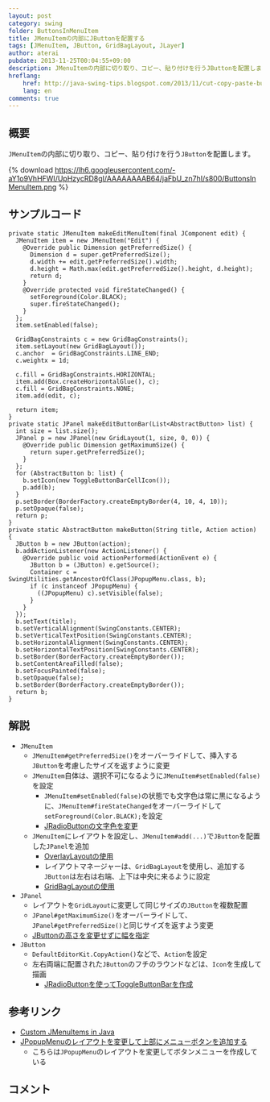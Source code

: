 ```yaml
---
layout: post
category: swing
folder: ButtonsInMenuItem
title: JMenuItemの内部にJButtonを配置する
tags: [JMenuItem, JButton, GridBagLayout, JLayer]
author: aterai
pubdate: 2013-11-25T00:04:55+09:00
description: JMenuItemの内部に切り取り、コピー、貼り付けを行うJButtonを配置します。
hreflang:
    href: http://java-swing-tips.blogspot.com/2013/11/cut-copy-paste-buttuns-in-jmenuitem.html
    lang: en
comments: true
---
```

## 概要
`JMenuItem`の内部に切り取り、コピー、貼り付けを行う`JButton`を配置します。

{% download https://lh6.googleusercontent.com/-aY1o9VhHFWI/UpHzycRD8gI/AAAAAAAAB64/jaFbU_zn7hI/s800/ButtonsInMenuItem.png %}

## サンプルコード
<pre class="prettyprint"><code>private static JMenuItem makeEditMenuItem(final JComponent edit) {
  JMenuItem item = new JMenuItem("Edit") {
    @Override public Dimension getPreferredSize() {
      Dimension d = super.getPreferredSize();
      d.width += edit.getPreferredSize().width;
      d.height = Math.max(edit.getPreferredSize().height, d.height);
      return d;
    }
    @Override protected void fireStateChanged() {
      setForeground(Color.BLACK);
      super.fireStateChanged();
    }
  };
  item.setEnabled(false);

  GridBagConstraints c = new GridBagConstraints();
  item.setLayout(new GridBagLayout());
  c.anchor  = GridBagConstraints.LINE_END;
  c.weightx = 1d;

  c.fill = GridBagConstraints.HORIZONTAL;
  item.add(Box.createHorizontalGlue(), c);
  c.fill = GridBagConstraints.NONE;
  item.add(edit, c);

  return item;
}
private static JPanel makeEditButtonBar(List&lt;AbstractButton&gt; list) {
  int size = list.size();
  JPanel p = new JPanel(new GridLayout(1, size, 0, 0)) {
    @Override public Dimension getMaximumSize() {
      return super.getPreferredSize();
    }
  };
  for (AbstractButton b: list) {
    b.setIcon(new ToggleButtonBarCellIcon());
    p.add(b);
  }
  p.setBorder(BorderFactory.createEmptyBorder(4, 10, 4, 10));
  p.setOpaque(false);
  return p;
}
private static AbstractButton makeButton(String title, Action action) {
  JButton b = new JButton(action);
  b.addActionListener(new ActionListener() {
    @Override public void actionPerformed(ActionEvent e) {
      JButton b = (JButton) e.getSource();
      Container c = SwingUtilities.getAncestorOfClass(JPopupMenu.class, b);
      if (c instanceof JPopupMenu) {
        ((JPopupMenu) c).setVisible(false);
      }
    }
  });
  b.setText(title);
  b.setVerticalAlignment(SwingConstants.CENTER);
  b.setVerticalTextPosition(SwingConstants.CENTER);
  b.setHorizontalAlignment(SwingConstants.CENTER);
  b.setHorizontalTextPosition(SwingConstants.CENTER);
  b.setBorder(BorderFactory.createEmptyBorder());
  b.setContentAreaFilled(false);
  b.setFocusPainted(false);
  b.setOpaque(false);
  b.setBorder(BorderFactory.createEmptyBorder());
  return b;
}
</code></pre>

## 解説
- `JMenuItem`
    - `JMenuItem#getPreferredSize()`をオーバーライドして、挿入する`JButton`を考慮したサイズを返すように変更
    - `JMenuItem`自体は、選択不可になるように`JMenuItem#setEnabled(false)`を設定
        - `JMenuItem#setEnabled(false)`の状態でも文字色は常に黒になるように、`JMenuItem#fireStateChanged`をオーバーライドして`setForeground(Color.BLACK);`を設定
        - [JRadioButtonの文字色を変更](http://ateraimemo.com/Swing/RadioButtonTextColor.html)
    - `JMenuItem`にレイアウトを設定し、`JMenuItem#add(...)`で`JButton`を配置した`JPanel`を追加
        - [OverlayLayoutの使用](http://ateraimemo.com/Swing/OverlayLayout.html)
        - レイアウトマネージャーは、`GridBagLayout`を使用し、追加する`JButton`は左右は右端、上下は中央に来るように設定
        - [GridBagLayoutの使用](http://ateraimemo.com/Swing/GridBagLayout.html)
- `JPanel`
    - レイアウトを`GridLayout`に変更して同じサイズの`JButton`を複数配置
    - `JPanel#getMaximumSize()`をオーバーライドして、`JPanel#getPreferredSize()`と同じサイズを返すよう変更
    - [JButtonの高さを変更せずに幅を指定](http://ateraimemo.com/Swing/ButtonWidth.html)
- `JButton`
    - `DefaultEditorKit.CopyAction()`などで、`Action`を設定
    - 左右両端に配置された`JButton`のフチのラウンドなどは、`Icon`を生成して描画
        - [JRadioButtonを使ってToggleButtonBarを作成](http://ateraimemo.com/Swing/ToggleButtonBar.html)

<!-- dummy comment line for breaking list -->

## 参考リンク
- [Custom JMenuItems in Java](http://stackoverflow.com/questions/5972368/custom-jmenuitems-in-java)
- [JPopupMenuのレイアウトを変更して上部にメニューボタンを追加する](http://ateraimemo.com/Swing/PopupMenuLayout.html)
    - こちらは`JPopupMenu`のレイアウトを変更してボタンメニューを作成している

<!-- dummy comment line for breaking list -->

## コメント

